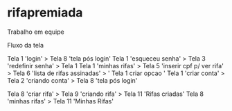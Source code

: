 # rifapremiada
Trabalho em equipe

Fluxo da tela

Tela 1 'login' > Tela 8 'tela pós login'
Tela 1 'esqueceu senha' > Tela 3 'redefinir senha' > Tela 1 
Tela 1 'minhas rifas' > Tela 5 'inserir cpf p/ ver rifa' > Tela 6 'lista de rifas assinadas' > ' Tela 1 criar opcao '
Tela 1 'criar conta' > Tela 2 'criando conta' > Tela 8 'tela pós login'


Tela 8 'criar rifa' > Tela 9 'criando rifa' > Tela 11 'Rifas criadas'
Tela 8 'minhas rifas' > Tela 11 'Minhas Rifas'
